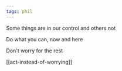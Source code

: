 ```yaml
---
tags: phil
---
```



Some things are in our control and others not

Do what you can, now and here 

Don't worry for the rest 


[[act-instead-of-worrying]]
